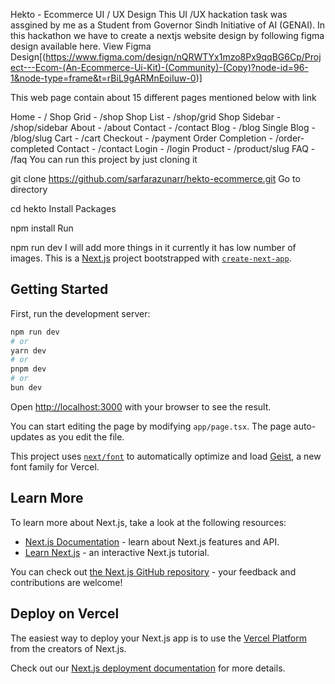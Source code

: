 Hekto - Ecommerce UI / UX Design
This UI /UX hackation task was assgined by me as a Student from Governor Sindh Initiative of AI (GENAI). In this hackathon we have to create a nextjs website design by following figma design available here. View Figma Design[(https://www.figma.com/design/nQRWTYx1mzo8Px9qqBG6Cp/Project---Ecom-(An-Ecommerce-Ui-Kit)-(Community)-(Copy)?node-id=96-1&node-type=frame&t=rBiL9gARMnEoiIuw-0)]

This web page contain about 15 different pages mentioned below with link

Home - /
Shop Grid - /shop
Shop List - /shop/grid
Shop Sidebar - /shop/sidebar
About - /about
Contact - /contact
Blog - /blog
Single Blog - /blog/slug
Cart - /cart
Checkout - /payment
Order Completion - /order-completed
Contact - /contact
Login - /login
Product - /product/slug
FAQ - /faq
You can run this project by just cloning it

git clone https://github.com/sarfarazunarr/hekto-ecommerce.git
Go to directory

cd hekto
Install Packages

npm install
Run

npm run dev
I will add more things in it currently it has low number of images.
This is a [Next.js](https://nextjs.org) project bootstrapped with [`create-next-app`](https://nextjs.org/docs/app/api-reference/cli/create-next-app).

## Getting Started

First, run the development server:

```bash
npm run dev
# or
yarn dev
# or
pnpm dev
# or
bun dev
```

Open [http://localhost:3000](http://localhost:3000) with your browser to see the result.

You can start editing the page by modifying `app/page.tsx`. The page auto-updates as you edit the file.

This project uses [`next/font`](https://nextjs.org/docs/app/building-your-application/optimizing/fonts) to automatically optimize and load [Geist](https://vercel.com/font), a new font family for Vercel.

## Learn More

To learn more about Next.js, take a look at the following resources:

- [Next.js Documentation](https://nextjs.org/docs) - learn about Next.js features and API.
- [Learn Next.js](https://nextjs.org/learn) - an interactive Next.js tutorial.

You can check out [the Next.js GitHub repository](https://github.com/vercel/next.js) - your feedback and contributions are welcome!

## Deploy on Vercel

The easiest way to deploy your Next.js app is to use the [Vercel Platform](https://vercel.com/new?utm_medium=default-template&filter=next.js&utm_source=create-next-app&utm_campaign=create-next-app-readme) from the creators of Next.js.

Check out our [Next.js deployment documentation](https://nextjs.org/docs/app/building-your-application/deploying) for more details.
